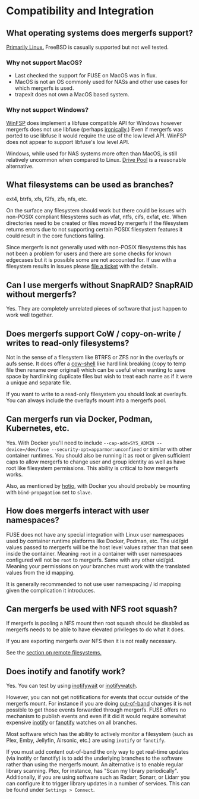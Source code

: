 # Compatibility and Integration

## What operating systems does mergerfs support?

[Primarily Linux.](../setup/installation.md) FreeBSD is casually
supported but not well tested.


### Why not support MacOS?

* Last checked the support for FUSE on MacOS was in flux.
* MacOS is not an OS commonly used for NASs and other use cases
  for which mergerfs is used.
* trapexit does not own a MacOS based system.


### Why not support Windows?

[WinFSP](https://winfsp.dev/) does implement a libfuse compatible API
for Windows however mergerfs does not use libfuse (perhaps
[ironically](https://github.com/libfuse/libfuse/blob/master/AUTHORS).)
Even if mergerfs was ported to use libfuse it would require the use of
the low level API. WinFSP does not appear to support libfuse's low
level API.

Windows, while used for NAS systems more often than MacOS, is still
relatively uncommon when compared to Linux. [Drive
Pool](../project_comparisons.md#stablebits-drivepool) is a reasonable
alternative.


## What filesystems can be used as branches?

ext4, btrfs, xfs, f2fs, zfs, nfs, etc.

On the surface any filesystem should work but there could be issues
with non-POSIX compliant filesystems such as vfat, ntfs, cifs, exfat,
etc. When directories need to be created or files moved by mergerfs if
the filesystem returns errors due to not supporting certain POSIX
filesystem features it could result in the core functions failing.

Since mergerfs is not generally used with non-POSIX filesystems this
has not been a problem for users and there are some checks for known
edgecases but it is possible some are not accounted for. If use with a
filesystem results in issues please [file a
ticket](https://github.com/trapexit/mergerfs/issues) with the details.


## Can I use mergerfs without SnapRAID? SnapRAID without mergerfs?

Yes. They are completely unrelated pieces of software that just happen
to work well together.


## Does mergerfs support CoW / copy-on-write / writes to read-only filesystems?

Not in the sense of a filesystem like BTRFS or ZFS nor in the
overlayfs or aufs sense. It does offer a
[cow-shell](http://manpages.ubuntu.com/manpages/bionic/man1/cow-shell.1.html)
like hard link breaking (copy to temp file then rename over original)
which can be useful when wanting to save space by hardlinking
duplicate files but wish to treat each name as if it were a unique and
separate file.

If you want to write to a read-only filesystem you should look at
overlayfs. You can always include the overlayfs mount into a mergerfs
pool.


## Can mergerfs run via Docker, Podman, Kubernetes, etc.

Yes. With Docker you'll need to include `--cap-add=SYS_ADMIN
--device=/dev/fuse --security-opt=apparmor:unconfined` or similar with
other container runtimes. You should also be running it as root or
given sufficient caps to allow mergerfs to change user and group
identity as well as have root like filesystem permissions. This
ability is critical to how mergerfs works.

Also, as mentioned by [hotio](https://hotio.dev/containers/mergerfs),
with Docker you should probably be mounting with `bind-propagation`
set to `slave`.


## How does mergerfs interact with user namespaces?

FUSE does not have any special integration with Linux user namespaces
used by container runtime platforms like Docker, Podman, etc. The
uid/gid values passed to mergerfs will be the host level values rather
than that seen inside the container. Meaning `root` in a container
with user namespaces configured will not be `root` to mergerfs. Same
with any other uid/gid. Meaning your permissions on your branches must
work with the translated values from the id mapping.

It is generally recommended to not use user namespacing / id mapping
given the complication it introduces.


## Can mergerfs be used with NFS root squash?

If mergerfs is pooling a NFS mount then root squash should be disabled
as mergerfs needs to be able to have elevated privileges to do what it
does.

If you are exporting mergerfs over NFS then it is not really necessary.

See the [section on remote filesystems.](../remote_filesystems.md)


## Does inotify and fanotify work?

Yes. You can test by using
[inotifywait](https://man7.org/linux/man-pages/man1/inotifywait.1.html) or
[inotifywatch](https://man7.org/linux/man-pages/man1/inotifywatch.1.html).

However, you can not get notifications for events that occur outside
of the mergerfs mount. For instance if you are doing
[out-of-band](usage_and_functionality.md#can-filesystems-be-removed-from-the-pool-without-affecting-them)
changes it is not possible to get those events forwarded through
mergerfs. FUSE offers no mechanism to publish events and even if it
did it would require somewhat expensive
[inotify](https://man7.org/linux/man-pages/man7/inotify.7.html) or
[fanotify](https://man7.org/linux/man-pages/man7/fanotify.7.html)
watches on all branches.

Most software which has the ability to actively monitor a filesystem
(such as Plex, Emby, Jellyfin, Airsonic, etc.) are using `inotify` or
`fanotify`.

If you must add content out-of-band the only way to get real-time
updates (via inotify or fanotify) is to add the underlying branches to
the software rather than using the mergerfs mount. An alternative is
to enable regular library scanning. Plex, for instance, has "Scan my
library periodically". Additionally, if you are using software such as
Radarr, Sonarr, or Lidarr you can configure it to trigger library
updates in a number of services. This can be found under `Settings >
Connect`.
